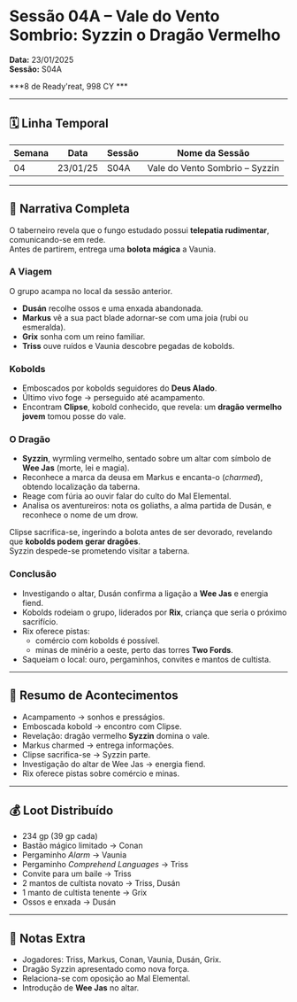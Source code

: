 # Sessão 04A – Vale do Vento Sombrio: Syzzin o Dragão Vermelho  
**Data:** 23/01/2025  
**Sessão:** S04A  

***8 de Ready'reat, 998 CY ***

---
## 🗓 Linha Temporal
| Semana | Data       | Sessão | Nome da Sessão                       |
|--------|-----------|--------|---------------------------------------|
| 04     | 23/01/25  | S04A   | Vale do Vento Sombrio – Syzzin        |

---

## 📖 Narrativa Completa
O taberneiro revela que o fungo estudado possui **telepatia rudimentar**, comunicando-se em rede.  
Antes de partirem, entrega uma **bolota mágica** a Vaunia.  

### A Viagem
O grupo acampa no local da sessão anterior.  
- **Dusán** recolhe ossos e uma enxada abandonada.  
- **Markus** vê a sua pact blade adornar-se com uma joia (rubi ou esmeralda).  
- **Grix** sonha com um reino familiar.  
- **Triss** ouve ruídos e Vaunia descobre pegadas de kobolds.  

### Kobolds
- Emboscados por kobolds seguidores do **Deus Alado**.  
- Último vivo foge → perseguido até acampamento.  
- Encontram **Clipse**, kobold conhecido, que revela: um **dragão vermelho jovem** tomou posse do vale.  

### O Dragão
- **Syzzin**, wyrmling vermelho, sentado sobre um altar com símbolo de **Wee Jas** (morte, lei e magia).  
- Reconhece a marca da deusa em Markus e encanta-o (*charmed*), obtendo localização da taberna.  
- Reage com fúria ao ouvir falar do culto do Mal Elemental.  
- Analisa os aventureiros: nota os goliaths, a alma partida de Dusán, e reconhece o nome de um drow.  

Clipse sacrifica-se, ingerindo a bolota antes de ser devorado, revelando que **kobolds podem gerar dragões**.  
Syzzin despede-se prometendo visitar a taberna.  

### Conclusão
- Investigando o altar, Dusán confirma a ligação a **Wee Jas** e energia fiend.  
- Kobolds rodeiam o grupo, liderados por **Rix**, criança que seria o próximo sacrifício.  
- Rix oferece pistas:  
  - comércio com kobolds é possível.  
  - minas de minério a oeste, perto das torres **Two Fords**.  
- Saqueiam o local: ouro, pergaminhos, convites e mantos de cultista.  

---

## 🎲 Resumo de Acontecimentos
- Acampamento → sonhos e presságios.  
- Emboscada kobold → encontro com Clipse.  
- Revelação: dragão vermelho **Syzzin** domina o vale.  
- Markus charmed → entrega informações.  
- Clipse sacrifica-se → Syzzin parte.  
- Investigação do altar de Wee Jas → energia fiend.  
- Rix oferece pistas sobre comércio e minas.  

---

## 💰 Loot Distribuído
- 234 gp (39 gp cada)  
- Bastão mágico limitado → Conan  
- Pergaminho *Alarm* → Vaunia  
- Pergaminho *Comprehend Languages* → Triss  
- Convite para um baile → Triss  
- 2 mantos de cultista novato → Triss, Dusán  
- 1 manto de cultista tenente → Grix  
- Ossos e enxada → Dusán  

---

## 🧾 Notas Extra
- Jogadores: Triss, Markus, Conan, Vaunia, Dusán, Grix.  
- Dragão Syzzin apresentado como nova força.  
- Relaciona-se com oposição ao Mal Elemental.  
- Introdução de **Wee Jas** no altar.  

